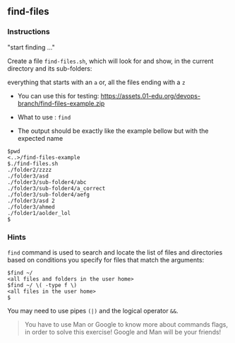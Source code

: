 ## find-files

### Instructions

"start finding ..."

Create a file `find-files.sh`, which will look for and show, in the current directory and its sub-folders:

everything that starts with an `a` or,
all the files ending with a `z`


- You can use this for testing: https://assets.01-edu.org/devops-branch/find-files-example.zip

- What to use : `find`

- The output should be exactly like the example bellow but with the expected name

```console
$pwd
<..>/find-files-example
$./find-files.sh
./folder2/zzzz
./folder3/asd
./folder3/sub-folder4/abc
./folder3/sub-folder4/a_correct
./folder3/sub-folder4/aefg
./folder3/asd 2
./folder3/ahmed
./folder1/aolder_lol
$
```

### Hints

`find` command is used to search and locate the list of files and directories based on conditions you specify for files that match the arguments:

```console
$find ~/
<all files and folders in the user home>
$find ~/ \( -type f \)
<all files in the user home>
$
```

You may need to use pipes `(|)` and the logical operator `&&`.


> You have to use Man or Google to know more about commands flags, in order to solve this exercise!
> Google and Man will be your friends!